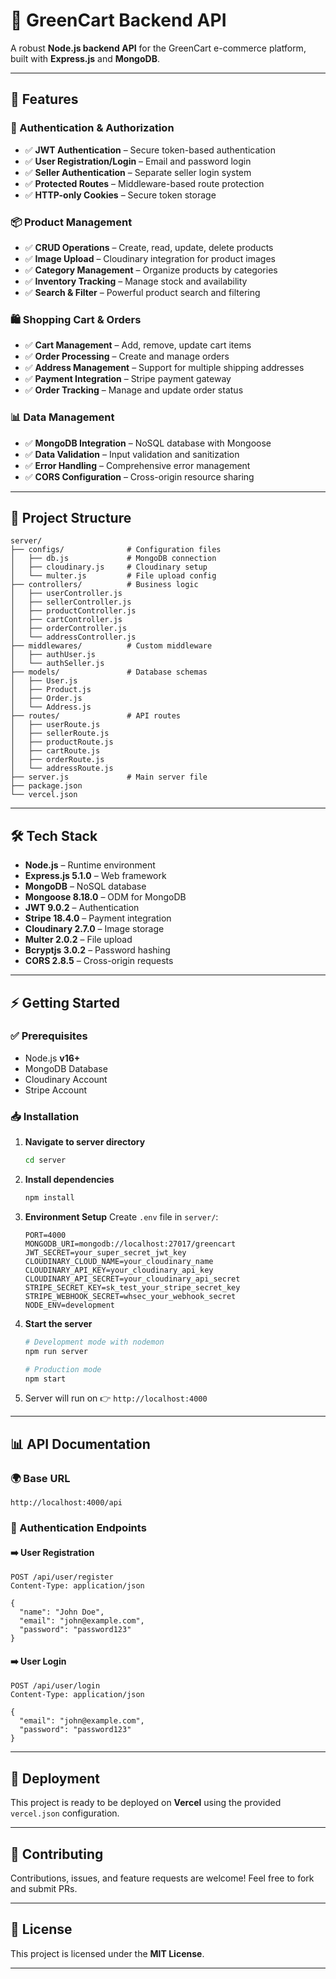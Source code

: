 # 🛒 GreenCart Backend API

A robust **Node.js backend API** for the GreenCart e-commerce platform, built with **Express.js** and **MongoDB**.

---

## 🚀 Features

### 🔐 Authentication & Authorization

* ✅ **JWT Authentication** – Secure token-based authentication
* ✅ **User Registration/Login** – Email and password login
* ✅ **Seller Authentication** – Separate seller login system
* ✅ **Protected Routes** – Middleware-based route protection
* ✅ **HTTP-only Cookies** – Secure token storage

### 📦 Product Management

* ✅ **CRUD Operations** – Create, read, update, delete products
* ✅ **Image Upload** – Cloudinary integration for product images
* ✅ **Category Management** – Organize products by categories
* ✅ **Inventory Tracking** – Manage stock and availability
* ✅ **Search & Filter** – Powerful product search and filtering

### 🛍️ Shopping Cart & Orders

* ✅ **Cart Management** – Add, remove, update cart items
* ✅ **Order Processing** – Create and manage orders
* ✅ **Address Management** – Support for multiple shipping addresses
* ✅ **Payment Integration** – Stripe payment gateway
* ✅ **Order Tracking** – Manage and update order status

### 📊 Data Management

* ✅ **MongoDB Integration** – NoSQL database with Mongoose
* ✅ **Data Validation** – Input validation and sanitization
* ✅ **Error Handling** – Comprehensive error management
* ✅ **CORS Configuration** – Cross-origin resource sharing

---

## 📂 Project Structure

```
server/
├── configs/              # Configuration files
│   ├── db.js             # MongoDB connection
│   ├── cloudinary.js     # Cloudinary setup
│   └── multer.js         # File upload config
├── controllers/          # Business logic
│   ├── userController.js
│   ├── sellerController.js
│   ├── productController.js
│   ├── cartController.js
│   ├── orderController.js
│   └── addressController.js
├── middlewares/          # Custom middleware
│   ├── authUser.js
│   └── authSeller.js
├── models/               # Database schemas
│   ├── User.js
│   ├── Product.js
│   ├── Order.js
│   └── Address.js
├── routes/               # API routes
│   ├── userRoute.js
│   ├── sellerRoute.js
│   ├── productRoute.js
│   ├── cartRoute.js
│   ├── orderRoute.js
│   └── addressRoute.js
├── server.js             # Main server file
├── package.json
└── vercel.json
```

---

## 🛠️ Tech Stack

* **Node.js** – Runtime environment
* **Express.js 5.1.0** – Web framework
* **MongoDB** – NoSQL database
* **Mongoose 8.18.0** – ODM for MongoDB
* **JWT 9.0.2** – Authentication
* **Stripe 18.4.0** – Payment integration
* **Cloudinary 2.7.0** – Image storage
* **Multer 2.0.2** – File upload
* **Bcryptjs 3.0.2** – Password hashing
* **CORS 2.8.5** – Cross-origin requests

---

## ⚡ Getting Started

### ✅ Prerequisites

* Node.js **v16+**
* MongoDB Database
* Cloudinary Account
* Stripe Account

### 📥 Installation

1. **Navigate to server directory**

   ```bash
   cd server
   ```

2. **Install dependencies**

   ```bash
   npm install
   ```

3. **Environment Setup**
   Create `.env` file in `server/`:

   ```env
   PORT=4000
   MONGODB_URI=mongodb://localhost:27017/greencart
   JWT_SECRET=your_super_secret_jwt_key
   CLOUDINARY_CLOUD_NAME=your_cloudinary_name
   CLOUDINARY_API_KEY=your_cloudinary_api_key
   CLOUDINARY_API_SECRET=your_cloudinary_api_secret
   STRIPE_SECRET_KEY=sk_test_your_stripe_secret_key
   STRIPE_WEBHOOK_SECRET=whsec_your_webhook_secret
   NODE_ENV=development
   ```

4. **Start the server**

   ```bash
   # Development mode with nodemon
   npm run server

   # Production mode
   npm start
   ```

5. Server will run on 👉 `http://localhost:4000`

---

## 📊 API Documentation

### 🌍 Base URL

```
http://localhost:4000/api
```

### 🔑 Authentication Endpoints

#### ➡️ User Registration

```http
POST /api/user/register
Content-Type: application/json

{
  "name": "John Doe",
  "email": "john@example.com",
  "password": "password123"
}
```

#### ➡️ User Login

```http
POST /api/user/login
Content-Type: application/json

{
  "email": "john@example.com",
  "password": "password123"
}
```

---

## 📌 Deployment

This project is ready to be deployed on **Vercel** using the provided `vercel.json` configuration.

---

## 🤝 Contributing

Contributions, issues, and feature requests are welcome! Feel free to fork and submit PRs.

---

## 📜 License

This project is licensed under the **MIT License**.

---
